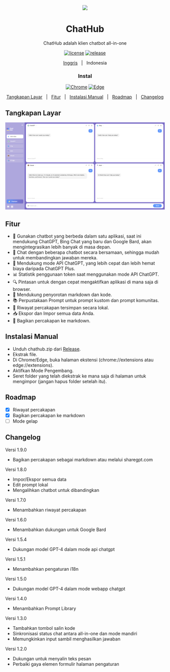 <p align="center">
    <img src="./src/assets/icon.png" width="150">
</p>

<h1 align="center">ChatHub</h1>

<div align="center">

ChatHub adalah klien chatbot all-in-one

[![license][license-image]][license-url]
[![release][release-image]][release-url]

[Inggris](README.md) &nbsp;&nbsp;|&nbsp;&nbsp; Indonesia

### Instal
    
[![Chrome][Chrome-image]][Chrome-url]
[![Edge][Edge-image]][Edge-url]

[Tangkapan Layar](#-Tangkapan-Layar) &nbsp;&nbsp;|&nbsp;&nbsp; [Fitur](#-Fitur) &nbsp;&nbsp;|&nbsp;&nbsp; [Instalasi Manual](#-Instalasi-Manual) &nbsp;&nbsp;|&nbsp;&nbsp; [Roadmap](#-Roadmap) &nbsp;&nbsp;|&nbsp;&nbsp; [Changelog](#-Changelog)
    
[license-image]: http://img.shields.io/badge/license-GNU-blue.svg

[license-url]: https://github.com/chathub-dev/chathub/blob/main/LICENSE

[release-image]: https://img.shields.io/badge/release-v.1.9.4-blue.svg

[release-url]: https://github.com/chathub-dev/chathub/releases/latest

[Chrome-image]: https://img.shields.io/badge/-Chrome-brightgreen?logo=google-chrome&logoColor=white

[Chrome-url]: https://chrome.google.com/webstore/detail/chathub-all-in-one-chatbo/iaakpnchhognanibcahlpcplchdfmgma?utm_source=website

[Edge-image]: https://img.shields.io/badge/-Edge-blue?logo=microsoft-edge&logoColor=white

[Edge-url]: https://microsoftedge.microsoft.com/addons/detail/chathub-allinone-chat/kdlmggoacmfoombiokflpeompajfljga

</div>

## Tangkapan Layar

![Tangkapan Layar](screenshots/extension.png?raw=true)

## Fitur

- 🤖 Gunakan chatbot yang berbeda dalam satu aplikasi, saat ini mendukung ChatGPT, Bing Chat yang baru dan Google Bard, akan mengintegrasikan lebih banyak di masa depan.
- 💬 Chat dengan beberapa chatbot secara bersamaan, sehingga mudah untuk membandingkan jawaban mereka.
- 🚀 Mendukung mode API ChatGPT, yang lebih cepat dan lebih hemat biaya daripada ChatGPT Plus.
- 📊 Statistik penggunaan token saat menggunakan mode API ChatGPT.
- 🔍 Pintasan untuk dengan cepat mengaktifkan aplikasi di mana saja di browser.
- 🎨 Mendukung penyorotan markdown dan kode.
- 📚 Perpustakaan Prompt untuk prompt kustom dan prompt komunitas.
- 💾 Riwayat percakapan tersimpan secara lokal.
- 📥 Ekspor dan Impor semua data Anda.
- 🔗 Bagikan percakapan ke markdown.

## Instalasi Manual

- Unduh chathub.zip dari [Release](https://github.com/chathub-dev/chathub/releases).
- Ekstrak file.
- Di Chrome/Edge, buka halaman ekstensi (chrome://extensions atau edge://extensions).
- Aktifkan Mode Pengembang.
- Seret folder yang telah diekstrak ke mana saja di halaman untuk mengimpor (jangan hapus folder setelah itu).

## Roadmap

- [x] Riwayat percakapan
- [x] Bagikan percakapan ke markdown
- [ ] Mode gelap

## Changelog

Versi 1.9.0

- Bagikan percakapan sebagai markdown atau melalui sharegpt.com

Versi 1.8.0

- Impor/Ekspor semua data
- Edit prompt lokal
- Mengalihkan chatbot untuk dibandingkan

Versi 1.7.0

- Menambahkan riwayat percakapan

Versi 1.6.0

- Menambahkan dukungan untuk Google Bard

Versi 1.5.4

- Dukungan model GPT-4 dalam mode api chatgpt

Versi 1.5.1

- Menambahkan pengaturan i18n

Versi 1.5.0

- Dukungan model GPT-4 dalam mode webapp chatgpt

Versi 1.4.0

- Menambahkan Prompt Library

Versi 1.3.0

- Tambahkan tombol salin kode
- Sinkronisasi status chat antara all-in-one dan mode mandiri
- Memungkinkan input sambil menghasilkan jawaban

Versi 1.2.0

- Dukungan untuk menyalin teks pesan
- Perbaiki gaya elemen formulir halaman pengaturan
